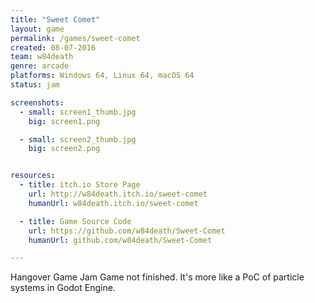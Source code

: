 ```yaml
---
title: "Sweet Comet"
layout: game
permalink: /games/sweet-comet
created: 08-07-2016
team: w84death
genre: arcade
platforms: Windows 64, Linux 64, macOS 64
status: jam

screenshots:
  - small: screen1_thumb.jpg
    big: screen1.png

  - small: screen2_thumb.jpg
    big: screen2.png


resources:
  - title: itch.io Store Page
    url: http://w84death.itch.io/sweet-comet
    humanUrl: w84death.itch.io/sweet-comet

  - title: Game Source Code
    url: https://github.com/w84death/Sweet-Comet
    humanUrl: github.com/w84death/Sweet-Comet

---
```


Hangover Game Jam
Game not finished. It's more like a PoC of particle systems in Godot Engine.
